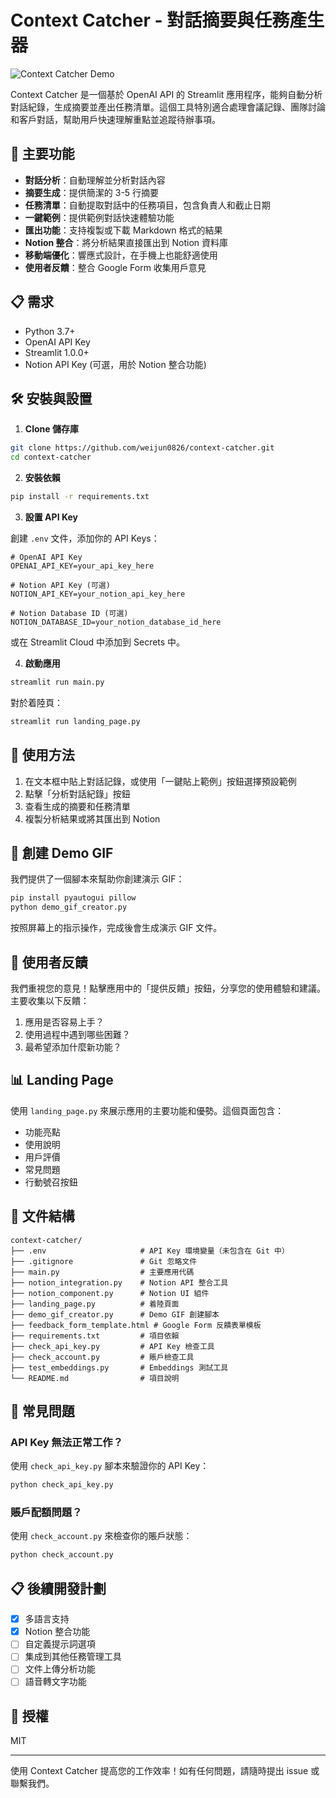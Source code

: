 # Context Catcher - 對話摘要與任務產生器

![Context Catcher Demo](demo_screenshot.png)

Context Catcher 是一個基於 OpenAI API 的 Streamlit 應用程序，能夠自動分析對話紀錄，生成摘要並產出任務清單。這個工具特別適合處理會議記錄、團隊討論和客戶對話，幫助用戶快速理解重點並追蹤待辦事項。

## 🚀 主要功能

- **對話分析**：自動理解並分析對話內容
- **摘要生成**：提供簡潔的 3-5 行摘要
- **任務清單**：自動提取對話中的任務項目，包含負責人和截止日期
- **一鍵範例**：提供範例對話快速體驗功能
- **匯出功能**：支持複製或下載 Markdown 格式的結果
- **Notion 整合**：將分析結果直接匯出到 Notion 資料庫
- **移動端優化**：響應式設計，在手機上也能舒適使用
- **使用者反饋**：整合 Google Form 收集用戶意見

## 📋 需求

- Python 3.7+
- OpenAI API Key
- Streamlit 1.0.0+
- Notion API Key (可選，用於 Notion 整合功能)

## 🛠️ 安裝與設置

1. **Clone 儲存庫**

```bash
git clone https://github.com/weijun0826/context-catcher.git
cd context-catcher
```

2. **安裝依賴**

```bash
pip install -r requirements.txt
```

3. **設置 API Key**

創建 `.env` 文件，添加你的 API Keys：

```
# OpenAI API Key
OPENAI_API_KEY=your_api_key_here

# Notion API Key (可選)
NOTION_API_KEY=your_notion_api_key_here

# Notion Database ID (可選)
NOTION_DATABASE_ID=your_notion_database_id_here
```

或在 Streamlit Cloud 中添加到 Secrets 中。

4. **啟動應用**

```bash
streamlit run main.py
```

對於着陸頁：

```bash
streamlit run landing_page.py
```

## 📱 使用方法

1. 在文本框中貼上對話記錄，或使用「一鍵貼上範例」按鈕選擇預設範例
2. 點擊「分析對話紀錄」按鈕
3. 查看生成的摘要和任務清單
4. 複製分析結果或將其匯出到 Notion

## 📸 創建 Demo GIF

我們提供了一個腳本來幫助你創建演示 GIF：

```bash
pip install pyautogui pillow
python demo_gif_creator.py
```

按照屏幕上的指示操作，完成後會生成演示 GIF 文件。

## 🔄 使用者反饋

我們重視您的意見！點擊應用中的「提供反饋」按鈕，分享您的使用體驗和建議。主要收集以下反饋：

1. 應用是否容易上手？
2. 使用過程中遇到哪些困難？
3. 最希望添加什麼新功能？

## 📊 Landing Page

使用 `landing_page.py` 來展示應用的主要功能和優勢。這個頁面包含：

- 功能亮點
- 使用說明
- 用戶評價
- 常見問題
- 行動號召按鈕

## 📄 文件結構

```
context-catcher/
├── .env                     # API Key 環境變量（未包含在 Git 中）
├── .gitignore               # Git 忽略文件
├── main.py                  # 主要應用代碼
├── notion_integration.py    # Notion API 整合工具
├── notion_component.py      # Notion UI 組件
├── landing_page.py          # 着陸頁面
├── demo_gif_creator.py      # Demo GIF 創建腳本
├── feedback_form_template.html # Google Form 反饋表單模板
├── requirements.txt         # 項目依賴
├── check_api_key.py         # API Key 檢查工具
├── check_account.py         # 賬戶檢查工具
├── test_embeddings.py       # Embeddings 測試工具
└── README.md                # 項目說明
```

## 🤔 常見問題

### API Key 無法正常工作？

使用 `check_api_key.py` 腳本來驗證你的 API Key：

```bash
python check_api_key.py
```

### 賬戶配額問題？

使用 `check_account.py` 來檢查你的賬戶狀態：

```bash
python check_account.py
```

## 📋 後續開發計劃

- [x] 多語言支持
- [x] Notion 整合功能
- [ ] 自定義提示詞選項
- [ ] 集成到其他任務管理工具
- [ ] 文件上傳分析功能
- [ ] 語音轉文字功能

## 📝 授權

MIT

---

使用 Context Catcher 提高您的工作效率！如有任何問題，請隨時提出 issue 或聯繫我們。
